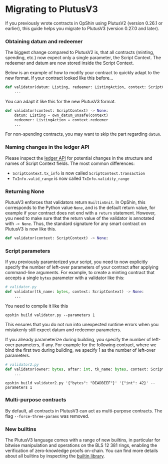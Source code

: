 # Migrating to PlutusV3

If you previously wrote contracts in OpShin using PlutusV2 (version 0.26.1 or earlier), this guide helps you migrate to PlutusV3 (version 0.27.0 and later).

### Obtaining datum and redeemer

The biggest change compared to PlutusV2 is, that all contracts (minting, spending, etc.) now expect only a single parameter, the Script Context.
The redeemer and datum are now stored inside the Script Context.

Below is an example of how to modify your contract to quickly adapt to the new format. If your contract looked like this before...
```python
def validator(datum: Listing, redeemer: ListingAction, context: ScriptContext) -> None:
    ...
```

You can adapt it like this for the new PlutusV3 format.
```python
def validator(context: ScriptContext) -> None:
    datum: Listing = own_datum_unsafe(context)
    redeemer: ListingAction = context.redeemer
    ...
```

For non-spending contracts, you may want to skip the part regarding `datum`. 

### Naming changes in the ledger API

Please inspect the [ledger API](https://opshin.opshin.dev/opshin/ledger/api_v3.html) for potential changes in the structure and names of Script Context fields.
The most common differences:

- `ScriptContext.tx_info` is now called `ScriptContext.transaction`
- `TxInfo.valid_range` is now called `TxInfo.validity_range`


### Returning None

PlutusV3 enforces that validators return `BuiltinUnit`. In OpShin, this corresponds to the Python value `None`, and is the default return value, for example if your contract does not end with a `return` statement. However, you need to make sure that the return value of the validator is annotated with `-> None`. Thus, the standard signature for any smart contract on PlutusV3 is now like this.
```python
def validator(context: ScriptContext) -> None:
```

### Script parameters

If you previously paramterized your script, you need to now explicitly specify the number of left-over parameters of your contract after applying command-line arguments. For example, to create a minting contract that accepts a single `bytes` parameter with a validator like this:
```python
# validator.py
def validator(tk_name: bytes, context: ScriptContext) -> None:
    ...
```

You need to compile it like this
```
opshin build validator.py --parameters 1
```

This ensures that you do not run into unexpected runtime errors when you mistakenly still expect datum and redeemer parameters.

If you already parameterize during building, you specify the number of left-over parameters, if any. For example for the following contract, where we bind the first two during building, we specify 1 as the number of left-over parameters.

```python
# validator2.py
def validator(owner: bytes, after: int, tk_name: bytes, context: ScriptContext) -> None:
    ...
```

```
opshin build validator2.py '{"bytes": "DEADBEEF"}' '{"int": 42}' --parameters 1
```

### Multi-purpose contracts

By default, all contracts in PlutusV3 can act as multi-purpose contracts. The flag `--force-three-params` was removed.

### New builtins

The PlutusV3 language comes with a range of new builtins, in particular for bitwise manipulation and operations on the BLS 12 381 rings, enabling the verification of zero-knowledge proofs on-chain.
You can find more details about all builtins by inspecting the [builtin library](https://opshin.opshin.dev/opshin/std/builtins.html).